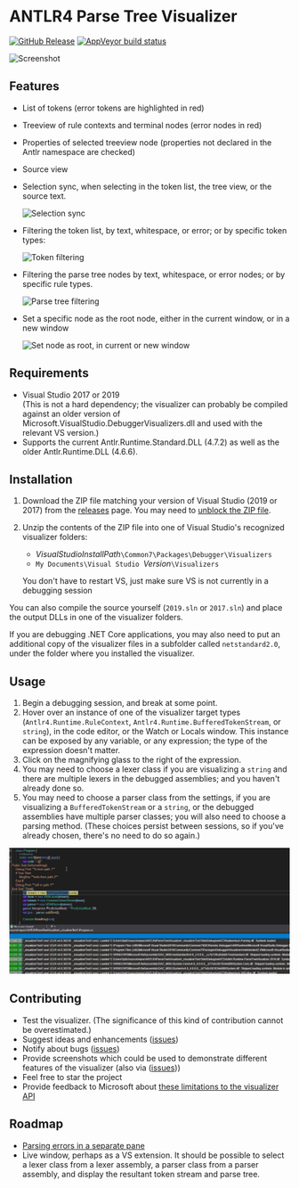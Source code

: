 # ANTLR4 Parse Tree Visualizer

[![GitHub Release](https://img.shields.io/github/release/zspitz/antlr4parsetreevisualizer?style=flat&max-age=86400)](https://github.com/zspitz/ANTLR4ParseTreeVisualizer/releases) [![AppVeyor build status](https://img.shields.io/appveyor/ci/zspitz/antlr4parsetreevisualizer?style=flat&max-age=86400)](https://ci.appveyor.com/project/zspitz/antlr4parsetreevisualizer)

![Screenshot](screenshot.png)

## Features

* List of tokens (error tokens are highlighted in red)
* Treeview of rule contexts and terminal nodes (error nodes in red)
* Properties of selected treeview node (properties not declared in the Antlr namespace are checked)
* Source view
* Selection sync, when selecting in the token list, the tree view, or the source text.

  ![Selection sync](selection-sync.gif)

* Filtering the token list, by text, whitespace, or error; or by specific token types:

  ![Token filtering](token-filtering.gif)

* Filtering the parse tree nodes by text, whitespace, or error nodes; or by specific rule types.

  ![Parse tree filtering](parse-tree-filtering.gif)

* Set a specific node as the root node, either in the current window, or in a new window

  ![Set node as root, in current or new window](set-root.gif)

## Requirements

* Visual Studio 2017 or 2019  
  (This is not a hard dependency; the visualizer can probably be compiled against an older version of Microsoft.VisualStudio.DebuggerVisualizers.dll and used with the relevant VS version.)
* Supports the current Antlr.Runtime.Standard.DLL (4.7.2) as well as the older Antlr.Runtime.DLL (4.6.6).

## Installation

1. Download the ZIP file matching your version of Visual Studio (2019 or 2017) from the [releases](https://github.com/zspitz/ANTLR4ParseTreeVisualizer/releases) page. You may need to [unblock the ZIP file](https://github.com/zspitz/ExpressionToString/wiki/Troubleshooting-visualizer-installation).
2. Unzip the contents of the ZIP file into one of Visual Studio's recognized visualizer folders:

    * _VisualStudioInstallPath_`\Common7\Packages\Debugger\Visualizers`
    * `My Documents\Visual Studio `_Version_`\Visualizers`

    You don't have to restart VS, just make sure VS is not currently in a debugging session

You can also compile the source yourself (`2019.sln` or `2017.sln`) and place the output DLLs in one of the visualizer folders.

If you are debugging .NET Core applications, you may also need to put an additional copy of the visualizer files in a subfolder called `netstandard2.0`, under the folder where you installed the visualizer.

## Usage

1. Begin a debugging session, and break at some point.
2. Hover over an instance of one of the visualizer target types (`Antlr4.Runtime.RuleContext`, `Antlr4.Runtime.BufferedTokenStream`, or `string`), in the code editor, or the Watch or Locals window. This instance can be exposed by any variable, or any expression; the type of the expression doesn't matter.
3. Click on the magnifying glass to the right of the expression.
4. You may need to choose a lexer class if you are visualizing a `string` and there are multiple lexers in the debugged assemblies; and you haven't already done so.
5. You may need to choose a parser class from the settings, if you are visualizing a `BufferedTokenStream` or a `string`, or the debugged assemblies have multiple parser classes; you will also need to choose a parsing method. (These choices persist between sessions, so if you've already chosen, there's no need to do so again.)

  ![Visualizing a string](visualize-string.gif)

## Contributing

* Test the visualizer. (The significance of this kind of contribution cannot be overestimated.)
* Suggest ideas and enhancements ([issues](https://github.com/zspitz/ANTLR4ParseTreeVisualizer/issues/new))
* Notify about bugs ([issues](https://github.com/zspitz/ANTLR4ParseTreeVisualizer/issues/new))
* Provide screenshots which could be used to demonstrate different features of the visualizer (also via ([issues](https://github.com/zspitz/ANTLR4ParseTreeVisualizer/issues/new)))
* Feel free to star the project
* Provide feedback to Microsoft about [these limitations to the visualizer API](https://github.com/zspitz/ExpressionToString/wiki/External-issues)

## Roadmap

* [Parsing errors in a separate pane](https://github.com/zspitz/ANTLR4ParseTreeVisualizer/issues/24)
* Live window, perhaps as a VS extension. It should be possible to select a lexer class from a lexer assembly, a parser class from a parser assembly, and display the resultant token stream and parse tree.
